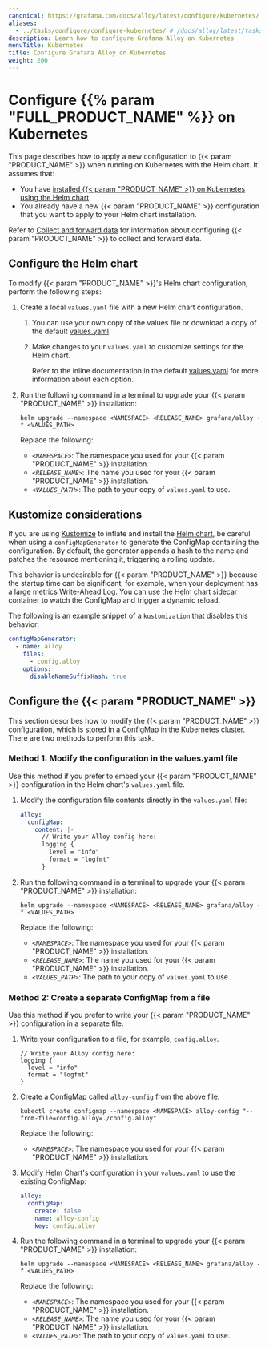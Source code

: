 ```yaml
---
canonical: https://grafana.com/docs/alloy/latest/configure/kubernetes/
aliases:
  - ../tasks/configure/configure-kubernetes/ # /docs/alloy/latest/tasks/configure/configure-kubernetes/
description: Learn how to configure Grafana Alloy on Kubernetes
menuTitle: Kubernetes
title: Configure Grafana Alloy on Kubernetes
weight: 200
---
```


# Configure {{% param "FULL_PRODUCT_NAME" %}} on Kubernetes

This page describes how to apply a new configuration to {{< param "PRODUCT_NAME" >}} when running on Kubernetes with the Helm chart.
It assumes that:

- You have [installed {{< param "PRODUCT_NAME" >}} on Kubernetes using the Helm chart][k8s-install].
- You already have a new {{< param "PRODUCT_NAME" >}} configuration that you want to apply to your Helm chart installation.

Refer to [Collect and forward data][collect] for information about configuring {{< param "PRODUCT_NAME" >}} to collect and forward data.

[collect]: ../../collect/
[k8s-install]: ../../set-up/install/kubernetes/

## Configure the Helm chart

To modify {{< param "PRODUCT_NAME" >}}'s Helm chart configuration, perform the following steps:

1. Create a local `values.yaml` file with a new Helm chart configuration.

   1. You can use your own copy of the values file or download a copy of the
      default [values.yaml][].

   1. Make changes to your `values.yaml` to customize settings for the
      Helm chart.

      Refer to the inline documentation in the default [values.yaml][] for more
      information about each option.

1. Run the following command in a terminal to upgrade your {{< param "PRODUCT_NAME" >}} installation:

   ```shell
   helm upgrade --namespace <NAMESPACE> <RELEASE_NAME> grafana/alloy -f <VALUES_PATH>
   ```

   Replace the following:
   - _`<NAMESPACE>`_: The namespace you used for your {{< param "PRODUCT_NAME" >}} installation.
   - _`<RELEASE_NAME>`_: The name you used for your {{< param "PRODUCT_NAME" >}} installation.
   - _`<VALUES_PATH>`_: The path to your copy of `values.yaml` to use.

[values.yaml]: https://raw.githubusercontent.com/grafana/alloy/main/operations/helm/charts/alloy/values.yaml

## Kustomize considerations

If you are using [Kustomize][] to inflate and install the [Helm chart][], be careful when using a `configMapGenerator` to generate the ConfigMap containing the configuration.
By default, the generator appends a hash to the name and patches the resource mentioning it, triggering a rolling update.

This behavior is undesirable for {{< param "PRODUCT_NAME" >}} because the startup time can be significant, for example, when your deployment has a large metrics Write-Ahead Log.
You can use the [Helm chart][] sidecar container to watch the ConfigMap and trigger a dynamic reload.

The following is an example snippet of a `kustomization` that disables this behavior:

```yaml
configMapGenerator:
  - name: alloy
    files:
      - config.alloy
    options:
      disableNameSuffixHash: true
```

## Configure the {{< param "PRODUCT_NAME" >}}

This section describes how to modify the {{< param "PRODUCT_NAME" >}} configuration, which is stored in a ConfigMap in the Kubernetes cluster.
There are two methods to perform this task.

### Method 1: Modify the configuration in the values.yaml file

Use this method if you prefer to embed your {{< param "PRODUCT_NAME" >}} configuration in the Helm chart's `values.yaml` file.

1. Modify the configuration file contents directly in the `values.yaml` file:

   ```yaml
   alloy:
     configMap:
       content: |-
         // Write your Alloy config here:
         logging {
           level = "info"
           format = "logfmt"
         }
   ```

1. Run the following command in a terminal to upgrade your {{< param "PRODUCT_NAME" >}} installation:

   ```shell
   helm upgrade --namespace <NAMESPACE> <RELEASE_NAME> grafana/alloy -f <VALUES_PATH>
   ```

   Replace the following:

   - _`<NAMESPACE>`_: The namespace you used for your {{< param "PRODUCT_NAME" >}} installation.
   - _`<RELEASE_NAME>`_: The name you used for your {{< param "PRODUCT_NAME" >}} installation.
   - _`<VALUES_PATH>`_: The path to your copy of `values.yaml` to use.

### Method 2: Create a separate ConfigMap from a file

Use this method if you prefer to write your {{< param "PRODUCT_NAME" >}} configuration in a separate file.

1. Write your configuration to a file, for example, `config.alloy`.

   ```alloy
   // Write your Alloy config here:
   logging {
     level = "info"
     format = "logfmt"
   }
   ```

1. Create a ConfigMap called `alloy-config` from the above file:

   ```shell
   kubectl create configmap --namespace <NAMESPACE> alloy-config "--from-file=config.alloy=./config.alloy"
   ```

   Replace the following:

   - _`<NAMESPACE>`_: The namespace you used for your {{< param "PRODUCT_NAME" >}} installation.

1. Modify Helm Chart's configuration in your `values.yaml` to use the existing ConfigMap:

   ```yaml
   alloy:
     configMap:
       create: false
       name: alloy-config
       key: config.alloy
   ```

1. Run the following command in a terminal to upgrade your {{< param "PRODUCT_NAME" >}} installation:

   ```shell
   helm upgrade --namespace <NAMESPACE> <RELEASE_NAME> grafana/alloy -f <VALUES_PATH>
   ```

   Replace the following:

   - _`<NAMESPACE>`_: The namespace you used for your {{< param "PRODUCT_NAME" >}} installation.
   - _`<RELEASE_NAME>`_: The name you used for your {{< param "PRODUCT_NAME" >}} installation.
   - _`<VALUES_PATH>`_: The path to your copy of `values.yaml` to use.

[values.yaml]: https://raw.githubusercontent.com/grafana/alloy/main/operations/helm/charts/alloy/values.yaml
[Helm chart]: https://github.com/grafana/alloy/tree/main/operations/helm/charts/alloy
[Kustomize]: https://kubernetes.io/docs/tasks/manage-kubernetes-objects/kustomization/
